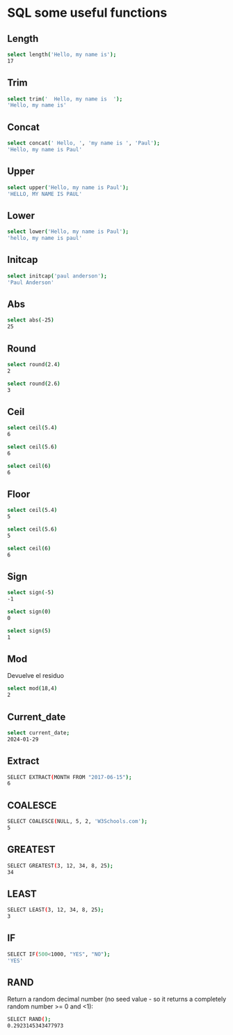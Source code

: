# SQL some useful functions

## Length

```bash
select length('Hello, my name is');
17
```

## Trim

```bash
select trim('  Hello, my name is  ');
'Hello, my name is'
````

## Concat

```bash
select concat(' Hello, ', 'my name is ', 'Paul');
'Hello, my name is Paul'
```

## Upper

```bash
select upper('Hello, my name is Paul');
'HELLO, MY NAME IS PAUL'
```

## Lower

```bash
select lower('Hello, my name is Paul');
'hello, my name is paul'
```

## Initcap

```bash
select initcap('paul anderson');
'Paul Anderson'
```

## Abs

```bash
select abs(-25)
25
```

## Round

```bash
select round(2.4)
2

select round(2.6)
3
```

## Ceil

```bash
select ceil(5.4)
6

select ceil(5.6)
6

select ceil(6)
6
```

## Floor

```bash
select ceil(5.4)
5

select ceil(5.6)
5

select ceil(6)
6
```

## Sign

```bash
select sign(-5)
-1

select sign(0)
0

select sign(5)
1
```

## Mod

Devuelve el residuo

```bash
select mod(18,4)
2
```

## Current_date

```bash
select current_date;
2024-01-29
```

## Extract

```bash
SELECT EXTRACT(MONTH FROM "2017-06-15");
6
```

## COALESCE

```bash
SELECT COALESCE(NULL, 5, 2, 'W3Schools.com');
5
```

## GREATEST

```bash
SELECT GREATEST(3, 12, 34, 8, 25);
34
```

## LEAST

```bash
SELECT LEAST(3, 12, 34, 8, 25);
3
```

## IF

```bash
SELECT IF(500<1000, "YES", "NO");
'YES'
```

## RAND

Return a random decimal number (no seed value - so it returns a completely random number >= 0 and <1):

```bash
SELECT RAND();
0.2923145343477973
```
